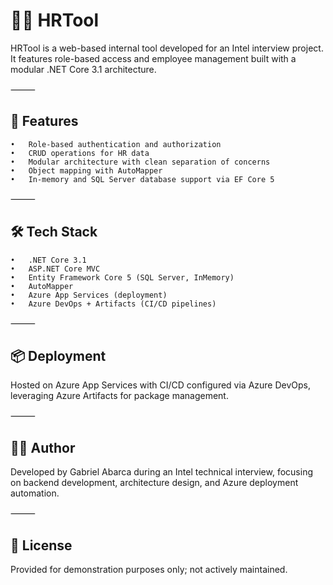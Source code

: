 # 🧑‍💼 HRTool

HRTool is a web-based internal tool developed for an Intel interview project. It features role-based access and employee management built with a modular .NET Core 3.1 architecture.

⸻

## 🚀 Features
	•	Role-based authentication and authorization
	•	CRUD operations for HR data
	•	Modular architecture with clean separation of concerns
	•	Object mapping with AutoMapper
	•	In-memory and SQL Server database support via EF Core 5

⸻

## 🛠️ Tech Stack
	•	.NET Core 3.1
	•	ASP.NET Core MVC
	•	Entity Framework Core 5 (SQL Server, InMemory)
	•	AutoMapper
	•	Azure App Services (deployment)
	•	Azure DevOps + Artifacts (CI/CD pipelines)

⸻

## 📦 Deployment

Hosted on Azure App Services with CI/CD configured via Azure DevOps, leveraging Azure Artifacts for package management.

⸻

## 👨‍💻 Author

Developed by Gabriel Abarca during an Intel technical interview, focusing on backend development, architecture design, and Azure deployment automation.

⸻

## 📝 License

Provided for demonstration purposes only; not actively maintained.
